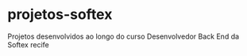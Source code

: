 # projetos-softex

Projetos desenvolvidos ao longo do curso Desenvolvedor Back End da Softex recife
